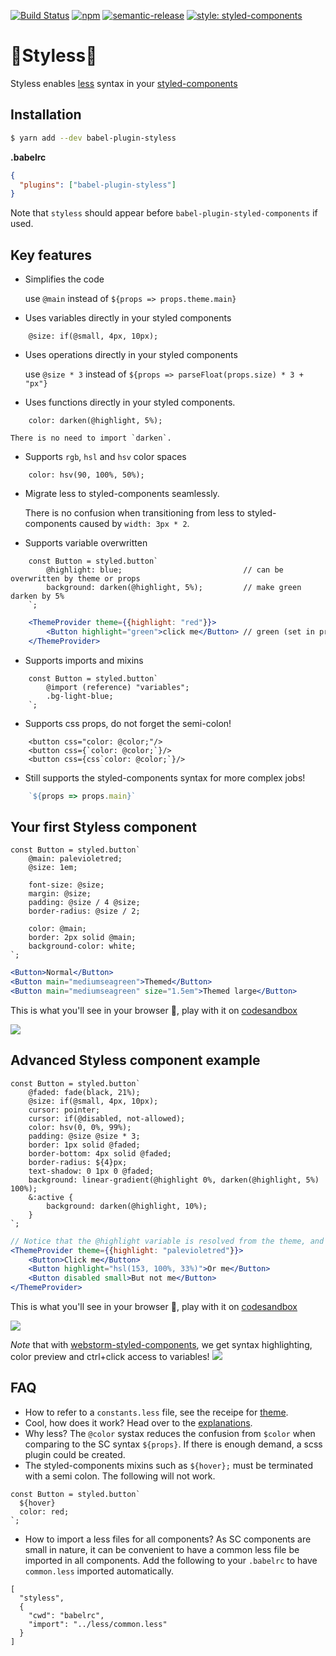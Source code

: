 [![Build Status](https://travis-ci.org/jean343/styless.svg?branch=master)](https://travis-ci.org/jean343/styless)
[![npm](https://img.shields.io/npm/v/babel-plugin-styless.svg)](https://www.npmjs.com/package/babel-plugin-styless)
[![semantic-release](https://img.shields.io/badge/%20%20%F0%9F%93%A6%F0%9F%9A%80-semantic--release-e10079.svg)](https://github.com/semantic-release/semantic-release)
[![style: styled-components](https://img.shields.io/badge/style-%F0%9F%92%85%20styled--components-orange.svg?colorB=daa357&colorA=db748e)](https://github.com/styled-components/styled-components)

# :gem:Styless:gem:

Styless enables [less](http://lesscss.org/) syntax in your [styled-components](https://www.styled-components.com)

## Installation
```sh
$ yarn add --dev babel-plugin-styless
```

**.babelrc**

```json
{
  "plugins": ["babel-plugin-styless"]
}
```

Note that `styless` should appear before `babel-plugin-styled-components` if used.

## Key features
- Simplifies the code

    use `@main` instead of `${props => props.theme.main}`

- Uses variables directly in your styled components
```less
    @size: if(@small, 4px, 10px);
```

- Uses operations directly in your styled components

    use `@size * 3` instead of `${props => parseFloat(props.size) * 3 + "px"}`

- Uses functions directly in your styled components.
```less
    color: darken(@highlight, 5%);
```
    There is no need to import `darken`.

- Supports `rgb`, `hsl` and `hsv` color spaces
```less
    color: hsv(90, 100%, 50%);
```

- Migrate less to styled-components seamlessly.

    There is no confusion when transitioning from less to styled-components caused by `width: 3px * 2`.

- Supports variable overwritten
```less
    const Button = styled.button`
        @highlight: blue;                           // can be overwritten by theme or props
        background: darken(@highlight, 5%);         // make green darken by 5%
    `;
```

```jsx   
    <ThemeProvider theme={{highlight: "red"}}>
        <Button highlight="green">click me</Button> // green (set in props) overwrites red (set in theme)
    </ThemeProvider>
```

- Supports imports and mixins
```less
    const Button = styled.button`
        @import (reference) "variables";
        .bg-light-blue;
    `;
```

- Supports css props, do not forget the semi-colon!
```less
    <button css="color: @color;"/>
    <button css={`color: @color;`}/>
    <button css={css`color: @color;`}/>
```

- Still supports the styled-components syntax for more complex jobs!
```jsx
    `${props => props.main}`
```

## Your first Styless component
```less
const Button = styled.button`
    @main: palevioletred;
    @size: 1em;
    
    font-size: @size;
    margin: @size;
    padding: @size / 4 @size;
    border-radius: @size / 2;
    
    color: @main;
    border: 2px solid @main;
    background-color: white;
`;
```
```jsx
<Button>Normal</Button>
<Button main="mediumseagreen">Themed</Button>
<Button main="mediumseagreen" size="1.5em">Themed large</Button>
```

This is what you'll see in your browser :tada:, play with it on [codesandbox](https://codesandbox.io/s/p30ywzqkr7)

![](https://i.imgur.com/vb7wo7i.png)

## Advanced Styless component example
```less
const Button = styled.button`
    @faded: fade(black, 21%);
    @size: if(@small, 4px, 10px);
    cursor: pointer;
    cursor: if(@disabled, not-allowed);
    color: hsv(0, 0%, 99%);
    padding: @size @size * 3;
    border: 1px solid @faded;
    border-bottom: 4px solid @faded;
    border-radius: ${4}px;
    text-shadow: 0 1px 0 @faded;
    background: linear-gradient(@highlight 0%, darken(@highlight, 5%) 100%);
    &:active {
        background: darken(@highlight, 10%);
    }
`;
```
```jsx
// Notice that the @highlight variable is resolved from the theme, and overwritten from a props in the second button.
<ThemeProvider theme={{highlight: "palevioletred"}}>
    <Button>Click me</Button>
    <Button highlight="hsl(153, 100%, 33%)">Or me</Button>
    <Button disabled small>But not me</Button>
</ThemeProvider>
```

This is what you'll see in your browser :tada:, play with it on [codesandbox](https://codesandbox.io/s/6zq4jyo5qz)

![](https://i.imgur.com/01eETHm.png)


*Note* that with [webstorm-styled-components](https://github.com/styled-components/webstorm-styled-components),
we get syntax highlighting, color preview and ctrl+click access to variables!
![](https://i.imgur.com/t8Qw6ty.png")

## FAQ
 - How to refer to a `constants.less` file, see the receipe for [theme](docs/receipe-theme.md).
 - Cool, how does it work? Head over to the [explanations](docs/explanation.md).
 - Why less? The `@color` systax reduces the confusion from `$color` when comparing to the SC syntax `${props}`. If there is enough demand, a scss plugin could be created.
 - The styled-components mixins such as `${hover};` must be terminated with a semi colon. The following will not work. 
```less
const Button = styled.button`
  ${hover}
  color: red;
`;
```
 - How to import a less files for all components? As SC components are small in nature, it can be convenient to have a common less file be imported in all components. Add the following to your `.babelrc` to have `common.less` imported automatically.
 ```
 [
   "styless",
   {
     "cwd": "babelrc",
     "import": "../less/common.less"
   }
 ]
```
